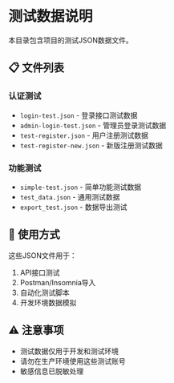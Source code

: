 # 测试数据说明

本目录包含项目的测试JSON数据文件。

## 📋 文件列表

### 认证测试
- `login-test.json` - 登录接口测试数据
- `admin-login-test.json` - 管理员登录测试数据
- `test-register.json` - 用户注册测试数据
- `test-register-new.json` - 新版注册测试数据

### 功能测试
- `simple-test.json` - 简单功能测试数据
- `test_data.json` - 通用测试数据
- `export_test.json` - 数据导出测试

## 🚀 使用方式

这些JSON文件用于：
1. API接口测试
2. Postman/Insomnia导入
3. 自动化测试脚本
4. 开发环境数据模拟

## ⚠️ 注意事项

- 测试数据仅用于开发和测试环境
- 请勿在生产环境使用这些测试账号
- 敏感信息已脱敏处理
